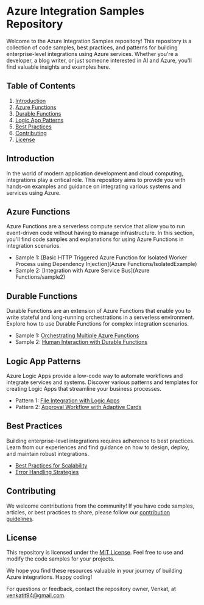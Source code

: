 # Azure Integration Samples Repository

Welcome to the Azure Integration Samples repository! This repository is a collection of code samples, best practices, and patterns for building enterprise-level integrations using Azure services. Whether you're a developer, a blog writer, or just someone interested in AI and Azure, you'll find valuable insights and examples here.

## Table of Contents

1. [Introduction](#introduction)
2. [Azure Functions](#azure-functions)
3. [Durable Functions](#durable-functions)
4. [Logic App Patterns](#logic-app-patterns)
5. [Best Practices](#best-practices)
6. [Contributing](#contributing)
7. [License](#license)

## Introduction

In the world of modern application development and cloud computing, integrations play a critical role. This repository aims to provide you with hands-on examples and guidance on integrating various systems and services using Azure.

## Azure Functions

Azure Functions are a serverless compute service that allow you to run event-driven code without having to manage infrastructure. In this section, you'll find code samples and explanations for using Azure Functions in integration scenarios.

- Sample 1: [Basic HTTP Triggered Azure Function for Isolated Worker Process using Dependency Injection](Azure Functions/IsolatedExample)
- Sample 2: [Integration with Azure Service Bus](Azure Functions/sample2)

## Durable Functions

Durable Functions are an extension of Azure Functions that enable you to write stateful and long-running orchestrations in a serverless environment. Explore how to use Durable Functions for complex integration scenarios.

- Sample 1: [Orchestrating Multiple Azure Functions](durable-functions/sample1)
- Sample 2: [Human Interaction with Durable Functions](durable-functions/sample2)

## Logic App Patterns

Azure Logic Apps provide a low-code way to automate workflows and integrate services and systems. Discover various patterns and templates for creating Logic Apps that streamline your business processes.

- Pattern 1: [File Integration with Logic Apps](logic-app-patterns/pattern1)
- Pattern 2: [Approval Workflow with Adaptive Cards](logic-app-patterns/pattern2)

## Best Practices

Building enterprise-level integrations requires adherence to best practices. Learn from our experiences and find guidance on how to design, deploy, and maintain robust integrations.

- [Best Practices for Scalability](best-practices/scalability.md)
- [Error Handling Strategies](best-practices/error-handling.md)

## Contributing

We welcome contributions from the community! If you have code samples, articles, or best practices to share, please follow our [contribution guidelines](CONTRIBUTING.md).

## License

This repository is licensed under the [MIT License](LICENSE). Feel free to use and modify the code samples for your projects.

We hope you find these resources valuable in your journey of building Azure integrations. Happy coding!

For questions or feedback, contact the repository owner, Venkat, at [venkatit94@gmail.com](mailto:venkatit94@gmail.com).
